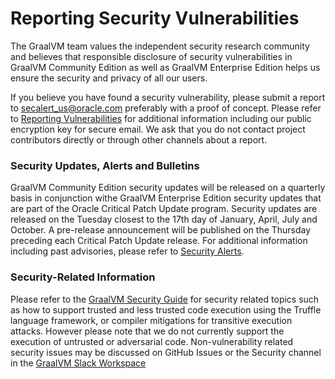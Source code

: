 # Reporting Security Vulnerabilities

The GraalVM team values the independent security research community and believes that responsible disclosure of security vulnerabilities in GraalVM Community Edition as well as GraalVM Enterprise Edition helps us ensure the security and privacy of all our users.

If you believe you have found a security vulnerability, please submit a report to secalert_us@oracle.com preferably with a proof of concept. Please refer to [Reporting Vulnerabilities](http://https://www.oracle.com/corporate/security-practices/assurance/vulnerability/reporting.html) for additional information including our public encryption key for secure email. We ask that you do not contact project contributors directly or through other channels about a report.

### Security Updates, Alerts and Bulletins

GraalVM Community Edition security updates will be released on a quarterly basis in conjunction withe GraalVM Enterprise Edition security updates that are part of the Oracle Critical Patch Update program. Security updates are released on the Tuesday closest to the 17th day of January, April, July and October. A pre-release announcement will be published on the Thursday preceding each Critical Patch Update release. For additional information including past advisories, please refer to [Security Alerts](https://www.oracle.com/security-alerts/).

### Security-Related Information

Please refer to the [GraalVM Security Guide](https://www.graalvm.org/docs/security-guide/) for security related topics such as how to support trusted and less trusted code execution using the Truffle language framework, or compiler mitigations for transitive execution attacks. However please note that we do not currently support the execution of untrusted or adversarial code. Non-vulnerability related security issues may be discussed on GitHub Issues or the Security channel in the [GraalVM Slack Workspace](https://graalvm.slack.com/)

